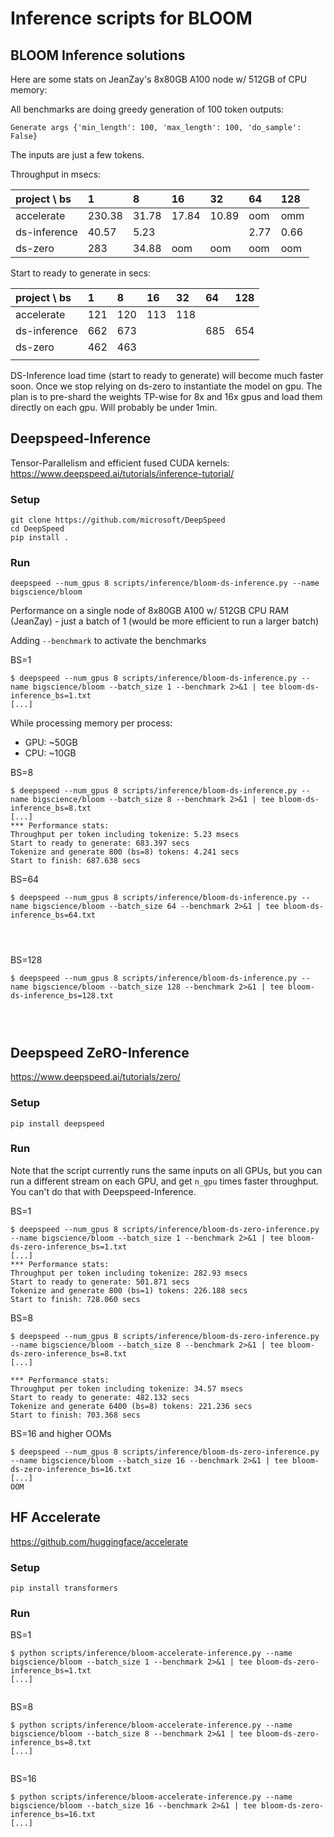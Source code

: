 # Inference scripts for BLOOM

## BLOOM Inference solutions

Here are some stats on JeanZay's 8x80GB A100 node w/ 512GB of CPU memory:

All benchmarks are doing greedy generation of 100 token outputs:
```
Generate args {'min_length': 100, 'max_length': 100, 'do_sample': False}
```
The inputs are just a few tokens.

Throughput in msecs:

| project \ bs |      1 |     8 |    16 |    32 |    64 |  128 |
| :----------- |  :---- | :---- | :---- | :---- | :---- | :--- |
| accelerate   | 230.38 | 31.78 | 17.84 | 10.89 |  oom  | omm  |
| ds-inference |  40.57 |  5.23 |       |       |  2.77 | 0.66 |
| ds-zero      |    283 | 34.88 | oom   |  oom  |  oom  | oom  |


Start to ready to generate in secs:

| project \ bs |    1 |    8 |   16 |   32 |   64 |  128 |
| :----------- | :--- | :--- | :--- | :--- | :--- | :--- |
| accelerate   |  121 |  120 |  113 |  118 |      |      |
| ds-inference |  662 |  673 |      |      |  685 |  654 |
| ds-zero      |  462 |  463 |      |      |      |      |
|              |      |      |      |      |      |      |


DS-Inference load time (start to ready to generate) will become much faster soon. Once we stop relying on ds-zero to instantiate the model on gpu. The plan is to pre-shard the weights TP-wise for 8x and 16x gpus and load them directly on each gpu. Will probably be under 1min.


## Deepspeed-Inference

Tensor-Parallelism and efficient fused CUDA kernels:
https://www.deepspeed.ai/tutorials/inference-tutorial/

### Setup

```
git clone https://github.com/microsoft/DeepSpeed
cd DeepSpeed
pip install .
```

### Run

```
deepspeed --num_gpus 8 scripts/inference/bloom-ds-inference.py --name bigscience/bloom
```

Performance on a single node of 8x80GB A100 w/ 512GB CPU RAM (JeanZay) - just a batch of 1 (would be more efficient to run a larger batch)

Adding `--benchmark` to activate the benchmarks


BS=1
```
$ deepspeed --num_gpus 8 scripts/inference/bloom-ds-inference.py --name bigscience/bloom --batch_size 1 --benchmark 2>&1 | tee bloom-ds-inference_bs=1.txt
[...]

```

While processing memory per process:

-  GPU: ~50GB
-  CPU: ~10GB


BS=8
```
$ deepspeed --num_gpus 8 scripts/inference/bloom-ds-inference.py --name bigscience/bloom --batch_size 8 --benchmark 2>&1 | tee bloom-ds-inference_bs=8.txt
[...]
*** Performance stats:
Throughput per token including tokenize: 5.23 msecs
Start to ready to generate: 683.397 secs
Tokenize and generate 800 (bs=8) tokens: 4.241 secs
Start to finish: 687.638 secs
```

BS=64

```
$ deepspeed --num_gpus 8 scripts/inference/bloom-ds-inference.py --name bigscience/bloom --batch_size 64 --benchmark 2>&1 | tee bloom-ds-inference_bs=64.txt




```

BS=128

```
$ deepspeed --num_gpus 8 scripts/inference/bloom-ds-inference.py --name bigscience/bloom --batch_size 128 --benchmark 2>&1 | tee bloom-ds-inference_bs=128.txt




```

## Deepspeed ZeRO-Inference

https://www.deepspeed.ai/tutorials/zero/

### Setup

```
pip install deepspeed
```


### Run

Note that the script currently runs the same inputs on all GPUs, but you can run a different stream on each GPU, and get `n_gpu` times faster throughput. You can't do that with Deepspeed-Inference.


BS=1

```
$ deepspeed --num_gpus 8 scripts/inference/bloom-ds-zero-inference.py --name bigscience/bloom --batch_size 1 --benchmark 2>&1 | tee bloom-ds-zero-inference_bs=1.txt
[...]
*** Performance stats:
Throughput per token including tokenize: 282.93 msecs
Start to ready to generate: 501.871 secs
Tokenize and generate 800 (bs=1) tokens: 226.188 secs
Start to finish: 728.060 secs
```


BS=8

```
$ deepspeed --num_gpus 8 scripts/inference/bloom-ds-zero-inference.py --name bigscience/bloom --batch_size 8 --benchmark 2>&1 | tee bloom-ds-zero-inference_bs=8.txt
[...]

*** Performance stats:
Throughput per token including tokenize: 34.57 msecs
Start to ready to generate: 482.132 secs
Tokenize and generate 6400 (bs=8) tokens: 221.236 secs
Start to finish: 703.368 secs
```

BS=16 and higher OOMs

```
$ deepspeed --num_gpus 8 scripts/inference/bloom-ds-zero-inference.py --name bigscience/bloom --batch_size 16 --benchmark 2>&1 | tee bloom-ds-zero-inference_bs=16.txt
[...]
OOM

```



## HF Accelerate

https://github.com/huggingface/accelerate

### Setup

```
pip install transformers
```



### Run




BS=1
```
$ python scripts/inference/bloom-accelerate-inference.py --name bigscience/bloom --batch_size 1 --benchmark 2>&1 | tee bloom-ds-zero-inference_bs=1.txt
[...]


```

BS=8
```
$ python scripts/inference/bloom-accelerate-inference.py --name bigscience/bloom --batch_size 8 --benchmark 2>&1 | tee bloom-ds-zero-inference_bs=8.txt
[...]


```

BS=16
```
$ python scripts/inference/bloom-accelerate-inference.py --name bigscience/bloom --batch_size 16 --benchmark 2>&1 | tee bloom-ds-zero-inference_bs=16.txt
[...]


```
